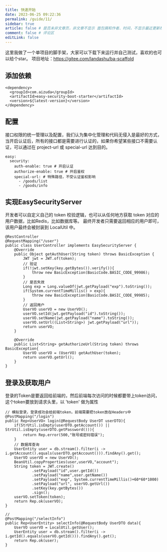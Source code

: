 ```yaml
---
title: 快速开始
date: 2023-06-25 09:22:36
permalink: /guide/11/
sidebar: true
article: false # 是否未非文章页，非文章不显示 面包屑和作者、时间，不显示最近更新栏，不会参与到最近更新文章的数据计算中
comment: false # 评论区
editLink: false
---
```

这里我做了一个单项目的脚手架，大家可以下载下来运行并自己测试，喜欢的也可以给个star。 项目地址：<a href="https://gitee.com/landashu/ba-scaffold">https://gitee.com/landashu/ba-scaffold</a>


## 添加依赖
```
<dependency>
  <groupId>com.aizuda</groupId>
  <artifactId>easy-security-boot-starter</artifactId>
  <version>${latest-version}</version>
</dependency>
```

## 配置
接口权限的统一管理以及配置，我们认为集中化管理和代码无侵入是最好的方式，
当开启认证后，所有的接口都是需要进行认证的，如果你希望某些接口不需要认证，可以通过在 project-url 或 special-url 达到目的。
```
easy:
  security:
    auth-enable: true # 开启认证
    authorize-enable: true # 开启鉴权
    special-url: # 特殊路径，不受认证鉴权影响
      - /goods/list
      - /goods/info
```

## 实现EasySecurityServer 
开发者可以自定义自己的 token 校验逻辑，也可以从任何地方获取 token 对应的用户数据，比如Redis，比如数据库等。
最终开发者只需要返回相应的用户即可，该用户最终会被封装到 LocalUtil 中。
```
@RestController
@RequestMapping("/user")
public class UserController implements EasySecurityServer {
    @Override
    public Object getAuthUser(String token) throws BasicException {
        JWT jwt = JWT.of(token);
        // 验证
        if(!jwt.setKey(key.getBytes()).verify()){
            throw new BasicException(BasicCode.BASIC_CODE_99986);
        }
        // 是否失效
        Long exp = Long.valueOf(jwt.getPayload("exp").toString());
        if(System.currentTimeMillis() > exp){
            throw new BasicException(BasicCode.BASIC_CODE_99985);
        }
        // 返回用户
        UserVO userVO = new UserVO();
        userVO.setId(jwt.getPayload("id").toString());
        userVO.setName(jwt.getPayload("name").toString());
        userVO.setUrl((List<String>) jwt.getPayload("url"));
        return userVO;
    }

    @Override
    public List<String> getAuthorizeUrl(String token) throws BasicException{
        UserVO userVO = (UserVO) getAuthUser(token);
        return userVO.getUrl();
    }
}
```

## 登录及获取用户
登录的Token是要返回给前端的，然后前端每次访问的时候都要带上token访问，这个token要放到请求头里，以 'token' 做为属性
```
// 模拟登录，登录成功会给前端token，前端需要把token放在Headers中
@PostMapping("/login")
public Rep<UserVO> login(@RequestBody UserDT userDTO){
    if(StrUtil.isEmpty(userDTO.getAccount()) || StrUtil.isEmpty(userDTO.getPassword())){
        return Rep.error(500,"账号或密码错误");
    }
    // 数据库查询
    UserEntity user = db.stream().filter(i -> i.getAccount().equals(userDTO.getAccount())).findAny().get();
    UserVO userVO = new UserVO();
    BeanUtil.copyProperties(user,userVO,"account");
    String token = JWT.create()
            .setPayload("id",user.getId())
            .setPayload("name",user.getName())
            .setPayload("exp", System.currentTimeMillis()+60*60*1000)
            .setPayload("url", userVO.getUrl())
            .setKey(key.getBytes())
            .sign();
    userVO.setToken(token);
    return Rep.ok(userVO);
}

//
@PostMapping("/selectInfo")
public Rep<UserEntity> selectInfo(@RequestBody UserDTO data){
    UserVO userVO = LocalUtil.getUser();
    UserEntity user = db.stream().filter(i -> i.getId().equals(userVO.getId())).findAny().get();
    return Rep.ok(user);
}
```